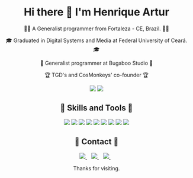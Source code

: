 <h1 align='center'>
  Hi there 👋 I'm Henrique Artur
</h1>

<div align='center'>
  <p>
    👨‍💻 A Generalist programmer from Fortaleza - CE, Brazil. 👨‍💻
  </p>
  <p>
    🎓 Graduated in Digital Systems and Media at Federal University of Ceará. 🎓
  </p>
  <p>
    👔 Generalist programmer at Bugaboo Studio 👔
  </p>
  <p>
   🏆 TGD's and CosMonkeys' co-founder 🏆
  </p>
</div>

<p align='center'>
  <img src="https://github-readme-stats.vercel.app/api?username=HenriqueArtur&hide=contribs&show_icons=true&theme=dark" />
  <img src="https://github-readme-stats.vercel.app/api/top-langs/?username=HenriqueArtur&layout=compact&theme=dark&hide=Java,PHP,Ruby,HTML,CSS,SCSS,Hack,CoffeeScript,Less" />
</p>

<h2 align='center'>
🚀 Skills and Tools 🚀
</h2>
<p align='center'>
  <img src="https://img.shields.io/badge/JavaScript-flat?logo=JavaScript&style=for-the-badge&logoColor=FF5F56&labelColor=000&color=000&logoWidth=30" />
  <img src="https://img.shields.io/badge/TypeScript-flat?logo=TypeScript&style=for-the-badge&logoColor=FFBD2E&labelColor=000&color=000&logoWidth=30" />
  <img src="https://img.shields.io/badge/Node.js-flat?logo=Node.js&style=for-the-badge&logoColor=27C93F&labelColor=000&color=000&logoWidth=30" />
  <img src="https://img.shields.io/badge/PostgreSQL-flat?logo=PostgreSQL&style=for-the-badge&logoColor=FF5F56&labelColor=000&color=000&logoWidth=30" />
  <img src="https://img.shields.io/badge/Git-flat?logo=Git&style=for-the-badge&logoColor=FFBD2E&labelColor=000&color=000&logoWidth=30" />
  <img src="https://img.shields.io/badge/Linux-flat?logo=Linux&style=for-the-badge&logoColor=27C93F&labelColor=000&color=000&logoWidth=30" />
  <img src="https://img.shields.io/badge/React-flat?logo=React&style=for-the-badge&logoColor=FF5F56&labelColor=000&color=000&logoWidth=30" />
  <img src="https://img.shields.io/badge/Elixir-flat?logo=Elixir&style=for-the-badge&logoColor=FFBD2E&labelColor=000&color=000&logoWidth=30" />
  <img src="https://img.shields.io/badge/Scrum-framework_-flat?&style=for-the-badge&logoColor=27C93F&labelColor=000&color=000&logoWidth=30" />
</p>

<h2 align='center'>📣 Contact 📣</h2>
<p align='center'>
  <a href="mailto:contato@henriqueartur.com">
    <img src="https://img.shields.io/badge/Email-flat?logo=GMail&style=for-the-badge&logoColor=FF5F56&labelColor=000&color=000&logoWidth=30" />
  </a>&nbsp;&nbsp;
  <a href="https://www.linkedin.com/in/henriqueartur/">
    <img src="https://img.shields.io/badge/LinkedIn-flat?logo=LinkedIn&style=for-the-badge&logoColor=FFBD2E&labelColor=000&color=000&logoWidth=30" />
  </a>&nbsp;&nbsp;
  <a href="https://api.whatsapp.com/send?phone=5585996005410&text=Ol%C3%A1%2C%20Henrique!">
    <img src="https://img.shields.io/badge/Whatsapp-flat?logo=Whatsapp&style=for-the-badge&logoColor=27C93F&labelColor=000&color=000&logoWidth=30" />
  </a>&nbsp;&nbsp;
</p>
<p align='center'>
    Thanks for visiting.
</p>

<!--
**HenriqueArtur/HenriqueArtur** is a ✨ _special_ ✨ repository because its `README.md` (this file) appears on your GitHub profile.

Here are some ideas to get you started:

- 🔭 I’m currently working on ...
- 🌱 I’m currently learning ...
- 👯 I’m looking to collaborate on ...
- 🤔 I’m looking for help with ...
- 💬 Ask me about ...
- 📫 How to reach me: ...
- 😄 Pronouns: ...
- ⚡ Fun fact: ...
-->
